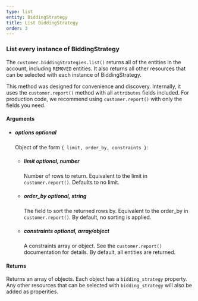 ```yaml
---
type: list
entity: BiddingStrategy 
title: List BiddingStrategy 
order: 3
---
```


### List every instance of BiddingStrategy 


The `customer.biddingStrategies.list()` returns all of the entities in the account, including `REMOVED` entities. It also returns all other resources that can be selected with each instance of BiddingStrategy.

This method was designed for convenience and discovery. Internally, it uses the `customer.report()` method with all `attributes` fields included. For production code, we recommend using `customer.report()` with only the fields you need.


#### Arguments

-   ##### options _optional_
    Object of the form `{ limit, order_by, constraints }`:
    -   ##### limit _optional, number_
        Number of rows to return. Equivalent to the limit in `customer.report()`. Defaults to no limit.
    -   ##### order_by _optional, string_
        The field to sort the returned rows by. Equivalent to the order_by in `customer.report()`. By default, no sorting is applied.
    -   ##### constraints _optional, array/object_
        A constraints array or object. See the `customer.report()` documentation for details. By default, all entities are returned.


#### Returns

Returns an array of objects.
Each object has a `bidding_strategy` property. Any other resources that can be selected with `bidding_strategy` will also be added as properities.
